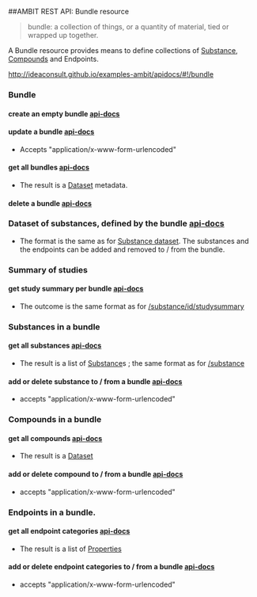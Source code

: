 ##AMBIT REST API: Bundle resource

> bundle: a collection of things, or a quantity of material, tied or wrapped up together. 

A Bundle resource provides means to define collections of [Substance](substance.md), [Compounds](dataset.md) and Endpoints. 

http://ideaconsult.github.io/examples-ambit/apidocs/#!/bundle

### Bundle

#### create an empty bundle [api-docs](http://ideaconsult.github.io/examples-ambit/apidocs/#!/bundle/createBundle)

#### update a bundle [api-docs](http://ideaconsult.github.io/examples-ambit/apidocs/#!/bundle/updateBundle)

* Accepts "application/x-www-form-urlencoded"

#### get all bundles [api-docs](http://ideaconsult.github.io/examples-ambit/apidocs/#!/bundle/getBundles)

* The result is a [Dataset](dataset.md) metadata.

#### delete a bundle [api-docs](http://ideaconsult.github.io/examples-ambit/apidocs/#!/bundle/deleteBundle)

### Dataset of substances, defined by the bundle [api-docs](http://ideaconsult.github.io/examples-ambit/apidocs/#!/bundle/getBundleDataset)

* The format is the same as for [Substance dataset](substance_dataset.md). The substances and the endpoints can be added and removed to / from the bundle.
 
### Summary of studies 

#### get study summary per bundle [api-docs](http://ideaconsult.github.io/examples-ambit/apidocs/#!/bundle/getBundleStudySummary)

* The outcome is the same format as for  [/substance/id/studysummary](http://ideaconsult.github.io/examples-ambit/apidocs/#!/substance/getSubstanceStudySummary) 

### Substances in a bundle

#### get all substances [api-docs](http://ideaconsult.github.io/examples-ambit/apidocs/#!/bundle/getBundleSubstances)

* The result is a list of [Substance](substance.md)s ; the same format as for  [/substance](http://ideaconsult.github.io/examples-ambit/apidocs/#!/substance/getSubstances)

#### add or delete substance to / from a bundle [api-docs](http://ideaconsult.github.io/examples-ambit/apidocs/#!/bundle/updateSubstanceInBundle)

* accepts "application/x-www-form-urlencoded"

### Compounds in a bundle

#### get all compounds  [api-docs](http://ideaconsult.github.io/examples-ambit/apidocs/#!/bundle/getBundleCompounds)

* The result is a [Dataset](dataset.md)

#### add or delete compound to / from a bundle [api-docs](http://ideaconsult.github.io/examples-ambit/apidocs/#!/bundle/updateCompoundInBundle)

* accepts "application/x-www-form-urlencoded"

### Endpoints in a bundle. 

#### get all endpoint categories [api-docs](http://ideaconsult.github.io/examples-ambit/apidocs/#!/bundle/getBundleProperties)

* The result is a list of [Properties](feature.md)

#### add or delete endpoint categories to / from a bundle [api-docs](http://ideaconsult.github.io/examples-ambit/apidocs/#!/bundle/updatePropertyInBundle)

* accepts "application/x-www-form-urlencoded"
